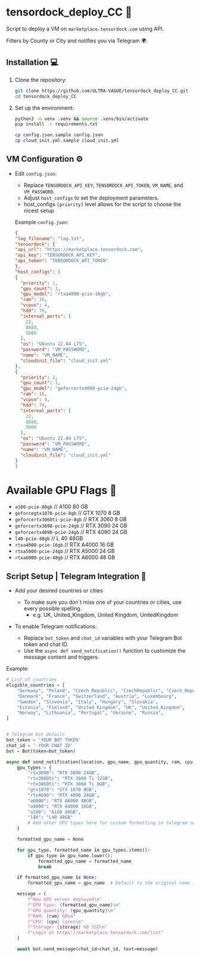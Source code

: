 # tensordock_deploy_CC 🚀

Script to deploy a VM on `marketplace.tensordock.com` using API.

Filters by County or City and notifies you via Telegram 🌍.

## Installation 💻

1. Clone the repository:

    ```sh
    git clone https://github.com/ULTRA-VAGUE/tensordock_deploy_CC.git
    cd tensordock_deploy_CC
    ```

2. Set up the environment:

    ```sh
    python3 -m venv .venv && source .venv/bin/activate
    pip install -r requirements.txt

    cp config.json.sample config.json
    cp cloud_init.yml.sample cloud_init.yml
    ```

## VM Configuration ⚙️

- Edit `config.json`:
    - Replace `TENSORDOCK_API_KEY`, `TENSORDOCK_API_TOKEN`, `VM_NAME`, and `VM_PASSWORD`.
    - Adjust `host_configs` to set the deployment parameters.
    - host_configs `[priority]` level allows for the script to choose the nicest setup

    Example `config.json`:

    ```json
    {
  "log_filename": "log.txt",
  "tensordock": {
    "api_url": "https://marketplace.tensordock.com",
    "api_key": "TENSORDOCK_API_KEY",
    "api_token": "TENSORDOCK_API_TOKEN"
  },
  "host_configs": [
    {
      "priority": 1,
      "gpu_count": 1,
      "gpu_model": "rtxa4000-pcie-16gb",
      "ram": 16,
      "vcpus": 4,
      "hdd": 70,
      "internal_ports": [
        22,
        8888,
        5000
      ],
      "os": "Ubuntu 22.04 LTS",
      "password": "VM_PASSWORD",
      "name": "VM_NAME",
      "cloudinit_file": "cloud_init.yml"
    },
    {
      "priority": 2,
      "gpu_count": 1,
      "gpu_model": "geforcertx4090-pcie-24gb",
      "ram": 16,
      "vcpus": 4,
      "hdd": 70,
      "internal_ports": [
        22,
        8888,
        5000
      ],
      "os": "Ubuntu 22.04 LTS",
      "password": "VM_PASSWORD",
      "name": "VM_NAME",
      "cloudinit_file": "cloud_init.yml"
    }
  ]

# Available GPU Flags 🚩

- `a100-pcie-80gb` // A100 80 GB
- `geforcegtx1070-pcie-8gb` // GTX 1070 8 GB
- `geforcertx3060ti-pcie-8gb` // RTX 3060 8 GB
- `geforcertx3090-pcie-24gb` // RTX 3090 24 GB
- `geforcertx4090-pcie-24gb` // RTX 4090 24 GB
- `l40-pcie-48gb` // L 40 48GB
- `rtxa4000-pcie-16gb` // RTX A4000 16 GB
- `rtxa5000-pcie-24gb` // RTX A5000 24 GB
- `rtxa6000-pcie-48gb` // RTX A6000 48 GB

## Script Setup | Telegram Integration 📲
- Add your desired countries or cities
    - To make sure you don´t miss one of your countries or cities, use every possible spelling.
        - e.g.  UK, United_Kingdom, United Kingdom, UnitedKingdom
     

- To enable Telegram notifications:
    - Replace `bot_token` and `chat_id` variables with your Telegram Bot token and chat ID.
    - Use the `async def send_notification()` function to customize the message content and triggers.

Example:

```python
# List of countries
eligible_countries = [
    "Germany", "Poland", "Czech Republic", "CzechRepublic", "Czech_Republic", "Netherlands", "Belgium", 
    "Denmark", "France", "Switzerland", "Austria", "Luxembourg", 
    "Sweden", "Slovenia", "Italy", "Hungary", "Slovakia", 
    "Estonia", "Finland", "United Kingdom", "UK", "United_Kingdom", 
    "Norway", "Lithuania", "Portugal", "Ukraine", "Russia",
]


# Telegram bot details
bot_token = 'YOUR BOT TOKEN'
chat_id = '-YOUR CHAT ID'
bot = Bot(token=bot_token)

async def send_notification(location, gpu_name, gpu_quantity, ram, cpu, storage):
    gpu_types = {
        "rtx3090": "RTX 3090 24GB",
        "rtx3080ti": "RTX 3080 Ti 12GB",
        "rtx3060ti": "RTX 3060 Ti 8GB",
        "gtx1070": "GTX 1070 8GB",
        "rtx4090": "RTX 4090 24GB",
        "a6000": "RTX A6000 48GB",
        "a4000": "RTX A4000 16GB",
        "a100": "A100 80GB",
        "l40": "L40 48GB"
        # Add other GPU types here for custom formatting in telegram notification
    }

    formatted_gpu_name = None

    for gpu_type, formatted_name in gpu_types.items():
        if gpu_type in gpu_name.lower():
            formatted_gpu_name = formatted_name
            break

    if formatted_gpu_name is None:
        formatted_gpu_name = gpu_name  # Default to the original name if no match is found

    message = (
        f"New GPU server deployed\n"
        f"GPU type: {formatted_gpu_name}\n"
        f"GPU quantity: {gpu_quantity}\n"
        f"RAM: {ram} GB\n"
        f"CPU: {cpu} Cores\n"
        f"Storage: {storage} GB SSD\n"
        f"Login at https://marketplace.tensordock.com/list"
    )

    await bot.send_message(chat_id=chat_id, text=message)

